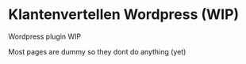 # Klantenvertellen Wordpress (WIP)
Wordpress plugin WIP

Most pages are dummy so they dont do anything (yet)
